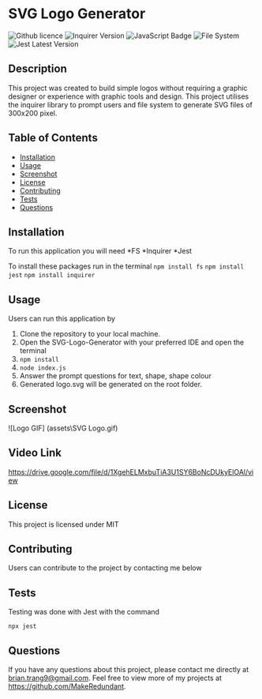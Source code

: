 # SVG Logo Generator

![Github licence](http://img.shields.io/badge/license-MIT-blue.svg)
![Inquirer Version](https://img.shields.io/badge/Inquirer-8.2.4-blue.svg)
![JavaScript Badge](https://img.shields.io/badge/JavaScript-100%25-yellow.svg)
![File System](https://img.shields.io/badge/File%20System-Implemented-green.svg)
![Jest Latest Version](https://img.shields.io/npm/v/jest/latest?label=Jest&color=red)

## Description

This project was created to build simple logos without requiring a graphic designer or
experience with graphic tools and design. This project utilises the inquirer library to prompt users and file system to generate SVG files of 300x200 pixel.

## Table of Contents

- [Installation](#installation)
- [Usage](#usage)
- [Screenshot](#screenshot)
- [License](#license)
- [Contributing](#contributing)
- [Tests](#tests)
- [Questions](#questions)

## Installation

To run this application you will need
*FS
*Inquirer
*Jest

To install these packages run in the terminal
`npm install fs`
`npm install jest`
`npm install inquirer`

## Usage
Users can run this application by
1. Clone the repository to your local machine.
2. Open the SVG-Logo-Generator with your preferred IDE and open the terminal
3. ```npm install```
4. ```node index.js```
5. Answer the prompt questions for text, shape, shape colour
6. Generated logo.svg will be generated on the root folder.

## Screenshot

![Logo GIF] (assets\SVG Logo.gif)

## Video Link
https://drive.google.com/file/d/1XgehELMxbuTiA3U1SY6BoNcDUkyElOAl/view 
## License

This project is licensed under MIT

## Contributing

Users can contribute to the project by contacting me below

## Tests

Testing was done with Jest with the command 

```npx jest```

## Questions

If you have any questions about this project, please contact me directly at brian.trang9@gmail.com. Feel free to view more of my projects at https://github.com/MakeRedundant.

